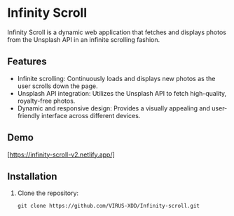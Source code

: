 # Infinity Scroll

Infinity Scroll is a dynamic web application that fetches and displays photos from the Unsplash API in an infinite scrolling fashion.

## Features

- Infinite scrolling: Continuously loads and displays new photos as the user scrolls down the page.
- Unsplash API integration: Utilizes the Unsplash API to fetch high-quality, royalty-free photos.
- Dynamic and responsive design: Provides a visually appealing and user-friendly interface across different devices.

## Demo

[https://infinity-scroll-v2.netlify.app/]


## Installation

1. Clone the repository:
   ```shell
   git clone https://github.com/VIRUS-XDD/Infinity-scroll.git
